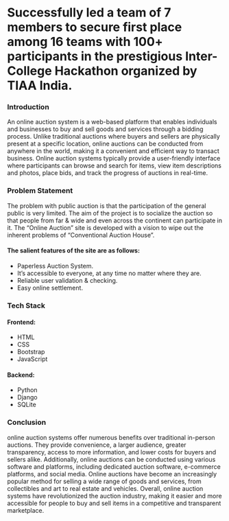 # Successfully led a team of 7 members to secure first place among 16 teams with 100+ participants in the prestigious Inter-College Hackathon organized by TIAA India. </br>
### Introduction <br/>
An online auction system is a web-based platform that enables individuals and businesses to buy and sell goods and services through a bidding process. Unlike traditional auctions where buyers and sellers are physically present at a specific location, online auctions can be conducted from anywhere in the world, making it a convenient and efficient way to transact business.
Online auction systems typically provide a user-friendly interface where participants can browse and search for items, view item descriptions and photos, place bids, and track the progress of auctions in real-time.

### Problem Statement <br/>
The problem with public auction is that the participation of the general public is very limited. The aim of the project is to socialize the auction so that people from far & wide and even across the continent can participate in it. The “Online Auction” site is developed with a vision to wipe out the inherent problems of “Conventional Auction House”.  <br/>
#### The salient features of the site are as follows: <br/>
* Paperless Auction System. <br/>
* It’s accessible to everyone, at any time no matter where they are. <br/>
* Reliable user validation & checking. <br/>
* Easy online settlement. <br/>

### Tech Stack <br/>
#### Frontend: <br/>
* HTML <br/>
* CSS <br/>
* Bootstrap <br/>
* JavaScript <br/>
#### Backend: <br/>
* Python<br/>
* Django<br/>
* SQLite<br/>

### Conclusion<br/>
online auction systems offer numerous benefits over traditional in-person auctions. They provide convenience, a larger audience, greater transparency, access to more information, and lower costs for buyers and sellers alike. Additionally, online auctions can be conducted using various software and platforms, including dedicated auction software, e-commerce platforms, and social media. Online auctions have become an increasingly popular method for selling a wide range of goods and services, from collectibles and art to real estate and vehicles. Overall, online auction systems have revolutionized the auction industry, making it easier and more accessible for people to buy and sell items in a competitive and transparent marketplace.
